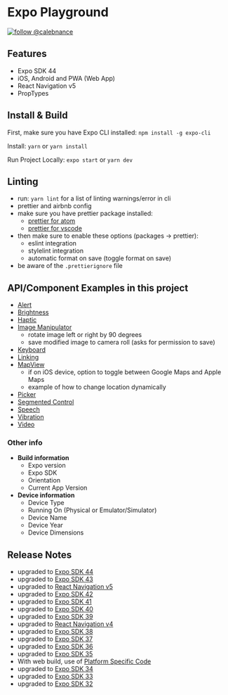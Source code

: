 # Expo Playground

[![follow @calebnance](https://img.shields.io/twitter/follow/calebnance.svg?style=for-the-badge&logo=TWITTER&logoColor=FFFFFF&labelColor=00aced&logoWidth=20&color=lightgray)](https://twitter.com/calebnance)

## Features

- Expo SDK 44
- iOS, Android and PWA (Web App)
- React Navigation v5
- PropTypes

## Install & Build

First, make sure you have Expo CLI installed: `npm install -g expo-cli`

Install: `yarn` or `yarn install`

Run Project Locally: `expo start` or `yarn dev`

## Linting

- run: `yarn lint` for a list of linting warnings/error in cli
- prettier and airbnb config
- make sure you have prettier package installed:
  - [prettier for atom](https://atom.io/packages/prettier-atom)
  - [prettier for vscode](https://marketplace.visualstudio.com/items?itemName=esbenp.prettier-vscode)
- then make sure to enable these options (packages → prettier):
  - eslint integration
  - stylelint integration
  - automatic format on save (toggle format on save)
- be aware of the `.prettierignore` file

## API/Component Examples in this project

- [Alert](https://facebook.github.io/react-native/docs/alert)
- [Brightness](https://docs.expo.dev/versions/latest/sdk/brightness/)
- [Haptic](https://docs.expo.dev/versions/latest/sdk/haptic/)
- [Image Manipulator](https://docs.expo.dev/versions/latest/sdk/imagemanipulator/)
  - rotate image left or right by 90 degrees
  - save modified image to camera roll (asks for permission to save)
- [Keyboard](https://facebook.github.io/react-native/docs/keyboard)
- [Linking](https://docs.expo.dev/versions/latest/workflow/linking)
- [MapView](https://docs.expo.dev/versions/latest/sdk/map-view/)
  - if on iOS device, option to toggle between Google Maps and Apple Maps
  - example of how to change location dynamically
- [Picker](https://github.com/react-native-picker/picker#readme)
- [Segmented Control](https://github.com/react-native-segmented-control/segmented-control#readme)
- [Speech](https://docs.expo.dev/versions/latest/sdk/speech/)
- [Vibration](https://facebook.github.io/react-native/docs/vibration)
- [Video](https://docs.expo.dev/versions/latest/sdk/video/)

### Other info

- **Build information**
  - Expo version
  - Expo SDK
  - Orientation
  - Current App Version
- **Device information**
  - Device Type
  - Running On (Physical or Emulator/Simulator)
  - Device Name
  - Device Year
  - Device Dimensions

## Release Notes

- upgraded to [Expo SDK 44](https://blog.expo.dev/expo-sdk-44-4c4b8306584a)
- upgraded to [Expo SDK 43](https://blog.expo.dev/expo-sdk-43-aa9b3c7d5541)
- upgraded to [React Navigation v5](https://reactnavigation.org/docs/5.x/getting-started)
- upgraded to [Expo SDK 42](https://blog.expo.dev/expo-sdk-42-579aee2348b6)
- upgraded to [Expo SDK 41](https://blog.expo.dev/expo-sdk-41-12cc5232f2ef)
- upgraded to [Expo SDK 40](https://blog.expo.dev/expo-sdk-40-is-now-available-d4d73e67da33)
- upgraded to [Expo SDK 39](https://blog.expo.dev/expo-sdk-39-is-now-available-4c10aa825e3f)
- upgraded to [React Navigation v4](https://reactnavigation.org/docs/4.x/getting-started)
- upgraded to [Expo SDK 38](https://blog.expo.dev/expo-sdk-38-is-now-available-ab6cd30ca2ee)
- upgraded to [Expo SDK 37](https://blog.expo.dev/expo-sdk-37-is-now-available-dd5770f066a6)
- upgraded to [Expo SDK 36](https://blog.expo.dev/expo-sdk-36-is-now-available-b91897b437fe)
- upgraded to [Expo SDK 35](https://blog.expo.dev/expo-sdk-35-is-now-available-beee0dfafbf4)
- With web build, use of [Platform Specific Code](https://facebook.github.io/react-native/docs/platform-specific-code)
- upgraded to [Expo SDK 34](https://blog.expo.dev/expo-sdk-34-is-now-available-4f7825239319)
- upgraded to [Expo SDK 33](https://blog.expo.dev/expo-sdk-v33-0-0-is-now-available-52d1c99dfe4c)
- upgraded to [Expo SDK 32](https://blog.expo.dev/expo-sdk-v32-0-0-is-now-available-6b78f92a6c52)

